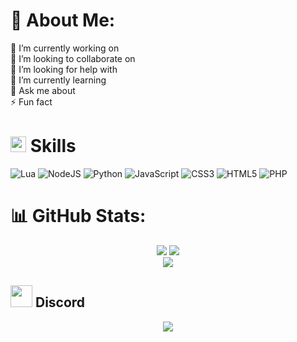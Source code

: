 # 💫 About Me:
🔭 I’m currently working on<br>👯 I’m looking to collaborate on<br>🤝 I’m looking for help with<br>🌱 I’m currently learning<br>💬 Ask me about<br>⚡ Fun fact


# <img src="https://media2.giphy.com/media/QssGEmpkyEOhBCb7e1/giphy.gif?cid=ecf05e47a0n3gi1bfqntqmob8g9aid1oyj2wr3ds3mg700bl&rid=giphy.gif" width ="25"><b> Skills</b>
![Lua](https://img.shields.io/badge/lua-%232C2D72.svg?style=for-the-badge&logo=lua&logoColor=white) ![NodeJS](https://img.shields.io/badge/node.js-6DA55F?style=for-the-badge&logo=node.js&logoColor=white) ![Python](https://img.shields.io/badge/python-3670A0?style=for-the-badge&logo=python&logoColor=ffdd54) ![JavaScript](https://img.shields.io/badge/javascript-%23323330.svg?style=for-the-badge&logo=javascript&logoColor=%23F7DF1E) ![CSS3](https://img.shields.io/badge/css3-%231572B6.svg?style=for-the-badge&logo=css3&logoColor=white) ![HTML5](https://img.shields.io/badge/html5-%23E34F26.svg?style=for-the-badge&logo=html5&logoColor=white) ![PHP](https://img.shields.io/badge/php-%23777BB4.svg?style=for-the-badge&logo=php&logoColor=white)
# 📊 GitHub Stats:
<div align="center">

  ![](https://github-readme-stats.vercel.app/api?username=xpboosting&theme=tokyonight&hide_border=false&include_all_commits=true&count_private=true)
![](https://github-readme-streak-stats.herokuapp.com/?user=xpboosting&theme=tokyonight&hide_border=false)<br/>
![](https://github-readme-stats.vercel.app/api/top-langs/?username=xpboosting&theme=tokyonight&hide_border=false&include_all_commits=true&count_private=true&layout=compact)

  </a>

</div>

## <img src="https://i.imgur.com/1W0WgPu.gif" width="35"><b> Discord </b>
<div align="center">
<img src="https://lanyard.cnrad.dev/api/886239464756768808">
